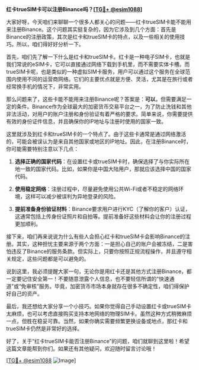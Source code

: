 **红卡trueSIM卡可以注册Binance吗？[[TG💪+ @esim1088](https://t.me/s/esim1088)]**

大家好呀，今天咱们来聊聊一个很多人都关心的问题——红卡trueSIM卡能不能用来注册Binance。这个问题其实挺复杂的，因为它涉及到几个方面：首先是Binance的注册政策，其次是红卡和trueSIM卡的特点，以及一些相关的使用技巧。所以，咱们得好好分析一下。

首先，咱们先了解一下什么是红卡和trueSIM卡。红卡是一种电子SIM卡，也就是我们常说的eSIM卡，它可以直接通过网络下载到手机里，而不需要实体卡槽。而trueSIM卡呢，也是类似的一种虚拟SIM卡服务，用户可以通过这个服务在全球范围内使用不同的运营商网络。它们的主要优点就是方便、灵活，尤其是在旅行或者经常换手机的情况下，非常实用。

那么问题来了，这些卡能不能用来注册Binance呢？答案是：**可以**，但需要满足一定的条件。Binance作为全球最大的加密货币交易平台之一，为了防止洗钱和其他非法活动，对用户的账户注册和身份验证有着严格的要求。简单来说，你需要提供有效的身份证件信息，并且确保你的IP地址与注册时使用的国家一致。

这里就涉及到红卡和trueSIM卡的一个特点了。由于这些卡通常是通过网络激活的，可能会被误认为是来自其他国家或地区的IP地址。因此，在注册Binance时，你可能需要特别注意以下几点：

1. **选择正确的国家代码**：在设置红卡或trueSIM卡时，确保选择了与你实际所在地一致的国家代码。比如，如果你是中国大陆用户，那就应该选择中国的国家代码。
   
2. **使用稳定网络**：注册过程中，尽量避免使用公共Wi-Fi或者不稳定的网络环境，这样可以减少被误判为异地登录的风险。

3. **提前准备身份验证材料**：Binance要求用户进行KYC（了解你的客户）认证，这通常包括上传身份证照片和自拍等。提前准备好这些材料会让你的注册过程更加顺利。

接下来，咱们再来说说为什么有些人会担心红卡和trueSIM卡会影响Binance的注册。其实，这种担忧主要来源于两个方面：一是担心自己的账户会被冻结，二是害怕违反了Binance的服务条款。但实际上，只要你按照正规流程操作，并且遵守相关规定，这些问题都是可以避免的。

说到这里，我必须提醒大家一句，无论你是用红卡还是其他方式注册Binance，都一定要记住安全第一！不要随意泄露个人信息，也不要轻信所谓的“快速通道”或“免审核”服务。毕竟，加密货币市场本身就存在很多不确定性，咱们得保护好自己的资产。

最后，我还想给大家分享一个小技巧。如果你觉得自己手动设置红卡或trueSIM卡太麻烦，也可以考虑直接购买支持本地网络的物理SIM卡。虽然这种方式稍微麻烦一点，但胜在稳妥可靠。当然，如果你确实需要频繁更换设备或地点，那红卡和trueSIM卡仍然是非常好的选择。

好了，关于“红卡trueSIM卡能否注册Binance”的问题，咱们就聊到这里啦！希望这篇文章能帮到你们。如果还有其他疑问，欢迎随时留言讨论哦！

[[TG💪+ @esim1088](https://t.me/s/esim1088) ![Image](https://i.postimg.cc/4NQfJmqS/Snipaste-2025-05-13-00-14-12.png)]